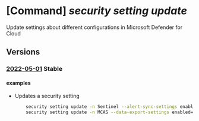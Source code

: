 # [Command] _security setting update_

Update settings about different configurations in Microsoft Defender for Cloud

## Versions

### [2022-05-01](/Resources/mgmt-plane/L3N1YnNjcmlwdGlvbnMve30vcHJvdmlkZXJzL21pY3Jvc29mdC5zZWN1cml0eS9zZXR0aW5ncy97fQ==/2022-05-01.xml) **Stable**

<!-- mgmt-plane /subscriptions/{}/providers/microsoft.security/settings/{} 2022-05-01 -->

#### examples

- Updates a security setting
    ```bash
        security setting update -n Sentinel --alert-sync-settings enabled=true
        security setting update -n MCAS --data-export-settings enabled=true
    ```
